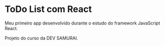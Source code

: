 # ToDo List com React 

Meu primeiro app desenvolvido durante o estudo do framework JavaScript React.

Projeto do curso da DEV SAMURAI.





